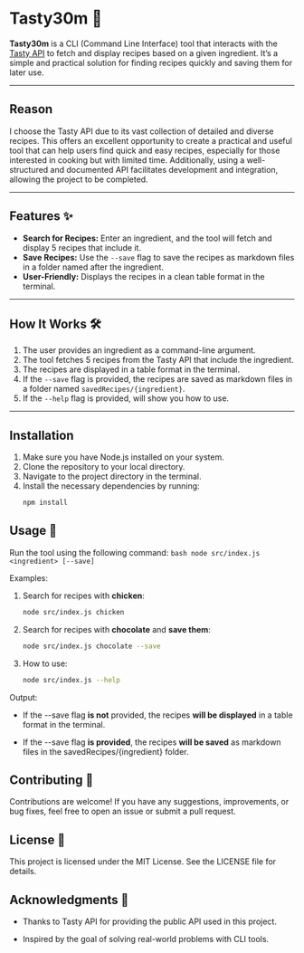 # Tasty30m 🍳

**Tasty30m** is a CLI (Command Line Interface) tool that interacts with the
[Tasty API](https://tasty.co/api) to fetch and display recipes based on a given
ingredient. It’s a simple and practical solution for finding recipes quickly and
saving them for later use.

---

## Reason

I choose the Tasty API due to its vast collection of detailed and diverse
recipes. This offers an excellent opportunity to create a practical and useful
tool that can help users find quick and easy recipes, especially for those
interested in cooking but with limited time. Additionally, using a
well-structured and documented API facilitates development and integration,
allowing the project to be completed.

---

## Features ✨

- **Search for Recipes:** Enter an ingredient, and the tool will fetch and
  display 5 recipes that include it.
- **Save Recipes:** Use the `--save` flag to save the recipes as markdown files
  in a folder named after the ingredient.
- **User-Friendly:** Displays the recipes in a clean table format in the
  terminal.

---

## How It Works 🛠️

1. The user provides an ingredient as a command-line argument.
2. The tool fetches 5 recipes from the Tasty API that include the ingredient.
3. The recipes are displayed in a table format in the terminal.
4. If the `--save` flag is provided, the recipes are saved as markdown files in
   a folder named `savedRecipes/{ingredient}`.
5. If the `--help` flag is provided, will show you how to use.

---

## Installation

1. Make sure you have Node.js installed on your system.
2. Clone the repository to your local directory.
3. Navigate to the project directory in the terminal.
4. Install the necessary dependencies by running:
   ```bash
   npm install
   ```

## Usage 🚀

Run the tool using the following command:
`bash
    node src/index.js <ingredient> [--save]`

Examples:

1. Search for recipes with **chicken**:

   ```bash
   node src/index.js chicken
   ```

2. Search for recipes with **chocolate** and **save them**:
   ```bash
   node src/index.js chocolate --save
   ```

3. How to use:
   ```bash
   node src/index.js --help
   ```

Output:

- If the --save flag **is not** provided, the recipes **will be displayed** in a
  table format in the terminal.

- If the --save flag **is provided**, the recipes **will be saved** as markdown
  files in the savedRecipes/{ingredient} folder.

## Contributing 🤝

Contributions are welcome! If you have any suggestions, improvements, or bug
fixes, feel free to open an issue or submit a pull request.

## License 📜

This project is licensed under the MIT License. See the LICENSE file for
details.

## Acknowledgments 🙏

- Thanks to Tasty API for providing the public API used in this project.

- Inspired by the goal of solving real-world problems with CLI tools.
